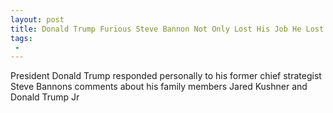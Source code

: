 ```yaml
---
layout: post
title: Donald Trump Furious Steve Bannon Not Only Lost His Job He Lost His Mind
tags:
 -
---
```

President Donald Trump responded personally to his former chief strategist Steve Bannons comments about his family members Jared Kushner and Donald Trump Jr
